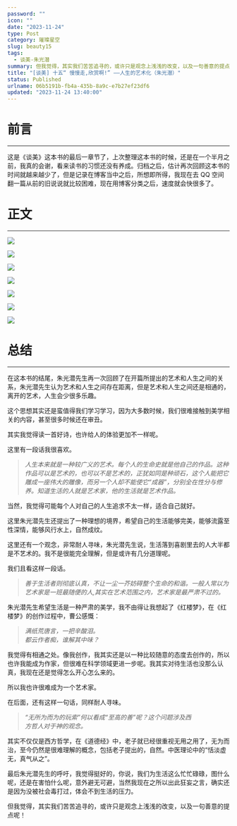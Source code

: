 ```yaml
---
password: ""
icon: ""
date: "2023-11-24"
type: Post
category: 璀璨星空
slug: beauty15
tags:
  - 谈美-朱光潜
summary: 但我觉得，其实我们苦苦追寻的，或许只是观念上浅浅的改变，以及一句善意的提点呢！
title: "[谈美] 十五“ 慢慢走,欣赏啊!” ——人生的艺术化（朱光潜）"
status: Published
urlname: 06b5191b-fb4a-435b-8a9c-e7b27ef23df6
updated: "2023-11-24 13:40:00"
---
```


# 前言

---

这是《谈美》这本书的最后一章节了，上次整理这本书的时候，还是在一个半月之前，我真的会谢，看来读书的习惯还没有养成。归档之后，估计再次回顾这本书的时间就越来越少了，但是记录在博客当中之后，所想即所得，我现在去 QQ 空间翻一篇从前的旧说说就比较困难，现在用博客分类之后，速度就会快很多了。

# 正文

---

![](https://bu.dusays.com/2023/11/24/65609e6168731.png)

![](https://bu.dusays.com/2023/11/24/65609e641ed56.png)

![](https://bu.dusays.com/2023/11/24/65609e674c694.png)

![](https://bu.dusays.com/2023/11/24/65609e6a9db3b.png)

![](https://bu.dusays.com/2023/11/24/65609e6e3485f.png)

![](https://bu.dusays.com/2023/11/24/65609e724bea9.png)

![](https://bu.dusays.com/2023/11/24/65609e7639e3b.png)

# 总结

---

在这本书的结尾，朱光潜先生再一次回顾了在开篇所提出的艺术和人生之间的关系，朱光潜先生认为艺术和人生之间存在距离，但是艺术和人生之间还是相通的，离开的艺术，人生会少很多乐趣。

这个思想其实还是蛮值得我们学习学习，因为大多数时候，我们很难接触到美学相关的内容，甚至很多时候还在审丑。

其实我觉得读一首好诗，也许给人的体验更加不一样呢。

这里有一段话我很喜欢。

> _人生本来就是一种较广义的艺术。每个人的生命史就是他自己的作品。这种作品可以是艺术的，也可以不是艺术的，正犹如同是种顽石，这个人能把它雕成一座伟大的雕像，而另一个人却不能使它“成器”，分别全在性分与修养。知道生活的人就是艺术家，他的生活就是艺术作品。_

当然，我觉得可能每个人对自己的人生追求不太一样，适合自己就好。

这里朱光潜先生还提出了一种理想的境界，希望自己的生活能够完美，能够流露至性深情，能够风行水上，自然成纹。

这里还有一个观念，非常耐人寻味，朱光潜先生说，生活落到喜剧里去的人大半都是不艺术的。我不是很能完全理解，但是或许有几分道理呢。

我们且看这样一段话。

> _善于生活者则彻底认真，不让一尘一芥妨碍整个生命的和谐。一般人常以为艺术家是一班最随便的人,其实在艺术范围之内，艺术家是最严肃不过的。_

朱光潜先生希望生活是一种严肃的美学，我不由得让我想起了《红楼梦》，在《红楼梦》的创作过程中，曹公感慨：

> _满纸荒唐言，一把辛酸泪。  
> 都云作者痴，谁解其中味？_

我觉得有相通之处。像我创作，我其实还是以一种比较随意的态度去创作的，所以也许我能成为作家，但很难在科学领域更进一步呢。我其实对待生活也没那么认真，我现在还是觉得怎么开心怎么来的。

所以我也许很难成为一个艺术家。

在后面，还有这样一句话，同样耐人寻味。

> _“无所为而为的玩索”何以看成“至高的善”呢？这个问题涉及西  
> 方哲人对于神的观念。_

其实不仅仅是西方哲学，在《道德经》中，老子就已经很重视无用之用了，无为而治，至今仍然是很难理解的概念，包括老子提出的，自然。中医理论中的“恬淡虚无，真气从之”。

最后朱光潜先生的呼吁，我觉得挺好的，你说，我们为生活这么忙忙碌碌，图什么呢，还是在害怕什么呢，意外避无可避，当然我现在之所以出此狂妄之言，确实还是因为没被社会毒打过，体会不到生活的压力。

但我觉得，其实我们苦苦追寻的，或许只是观念上浅浅的改变，以及一句善意的提点呢！
